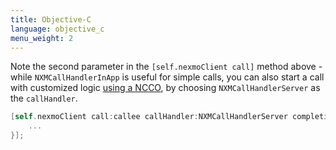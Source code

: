 ```yaml
---
title: Objective-C
language: objective_c
menu_weight: 2
---
```


Note the second parameter in the `[self.nexmoClient call]` method above - while `NXMCallHandlerInApp` is useful for simple calls, you can also start a call with customized logic [using a NCCO](/client-sdk/in-app-voice/concepts/ncco-guide), by choosing `NXMCallHandlerServer` as the `callHandler`.

```objective-c
[self.nexmoClient call:callee callHandler:NXMCallHandlerServer completion:^(NSError * _Nullable error, NXMCall * _Nullable call) {
	...
}];
```
